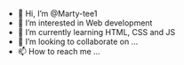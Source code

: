 - 👋 Hi, I’m @Marty-tee1
- 👀 I’m interested in Web development
- 🌱 I’m currently learning HTML, CSS and JS
- 💞️ I’m looking to collaborate on ...
- 📫 How to reach me ...

<!---
Marty-tee1/Marty-tee1 is a ✨ special ✨ repository because its `README.md` (this file) appears on your GitHub profile.
You can click the Preview link to take a look at your changes.
--->
